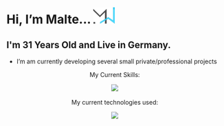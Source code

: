 
<h1> Hi, I’m Malte...   <img width="50px" src="MW_Dev_Dunke.png"> </h1>
<h2> I'm 31 Years Old and Live in Germany. </h2>


- I’m am currently developing several small private/professional projects

<div>
  <p align="center"> My Current Skills: </p>
    <p align="center"> 
      <a href="https://skillicons.dev">
        <img src="https://skillicons.dev/icons?i=html,css,scss,js,php,sql,vba" />
      </a>
    </p>
</div>

<div>
   <p align="center">My current technologies used:</p> 
    <p align="center"> 
      <a href="https://skillicons.dev">
        <img src="https://skillicons.dev/icons?i=git,bootstrap,electron,vue" />
      </a>
    </p>
</div>


<!---
osbad28/osbad28 is a ✨ special ✨ repository because its `README.md` (this file) appears on your GitHub profile.
You can click the Preview link to take a look at your changes.
--->


